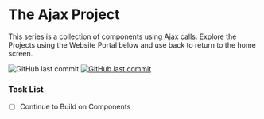 # The Ajax Project

This series is a collection of components using Ajax calls.
Explore the Projects using the Website Portal below and use back to return to the home screen.

<img alt="GitHub last commit" src="https://img.shields.io/github/last-commit/mogrady-git/The-AJAX-Project">
<a href="https://mogrady-git.github.io/The-AJAX-Project/"><img alt="GitHub last commit" src="https://img.shields.io/badge/Version%201.0-Launch%20Website-green"></a>

### Task List

- [ ] Continue to Build on Components
